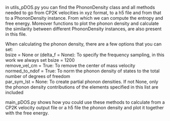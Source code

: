 in utils_pDOS.py you can find the PhononDensity class and all methods needed to go from CP2K velocities in xyz format, to a h5 file and from that to a PhononDensity instance. From which we can compute the entropy and free energy. Moreover functions to plot the phonon density and calculate the similarity between different PhononDensity instances, are also present in this file.

When calculating the phonon density, there are a few options that you can set: \
bsize = None or (delta_f = None):     To specify the frequency sampling, in this work we always set bsize = 1200 \
remove_vel_cm = True:                 To remove the center of mass velocity \
normed_to_ndof = True:                To norm the phonon density of states to the total number of degrees of freedom \
par_sym_lst = None:                   To create partial phonon densities. If not None, only the phonon density contributions of the elements specified in this list are included


main_pDOS.py shows how you could use these methods to calculate from a CP2K velocity output file or a h5 file the phonon density and plot it together with the free energy.
